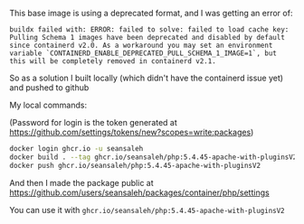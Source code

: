 This base image is using a deprecated format, and I was getting an error of:
```
buildx failed with: ERROR: failed to solve: failed to load cache key: Pulling Schema 1 images have been deprecated and disabled by default since containerd v2.0. As a workaround you may set an environment variable `CONTAINERD_ENABLE_DEPRECATED_PULL_SCHEMA_1_IMAGE=1`, but this will be completely removed in containerd v2.1.
```
So as a solution I built locally (which didn't have the containerd issue yet) and pushed to github


My local commands:

(Password for login is the token generated at https://github.com/settings/tokens/new?scopes=write:packages)

```bash
docker login ghcr.io -u seansaleh
docker build . --tag ghcr.io/seansaleh/php:5.4.45-apache-with-pluginsV2
docker push ghcr.io/seansaleh/php:5.4.45-apache-with-pluginsV2
```

And then I made the package public at https://github.com/users/seansaleh/packages/container/php/settings

You can use it with `ghcr.io/seansaleh/php:5.4.45-apache-with-pluginsV2`
